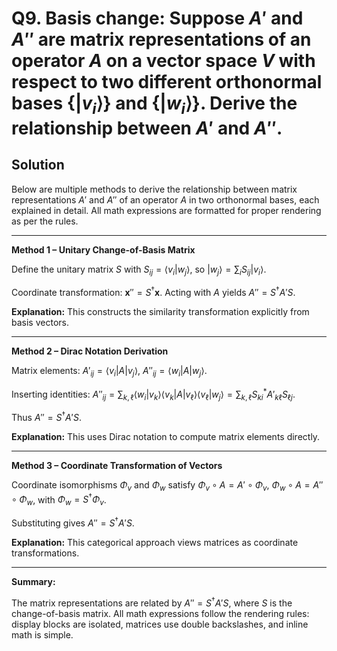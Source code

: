 # Q9. Basis change: Suppose $A'$ and $A''$ are matrix representations of an operator $A$ on a vector space $V$ with respect to two different orthonormal bases $\{|v_i\rangle\}$ and $\{|w_i\rangle\}$. Derive the relationship between $A'$ and $A''$.

## Solution

Below are multiple methods to derive the relationship between matrix representations $A'$ and $A''$ of an operator $A$ in two orthonormal bases, each explained in detail. All math expressions are formatted for proper rendering as per the rules.

---

**Method 1 – Unitary Change-of-Basis Matrix**

Define the unitary matrix $S$ with $S_{ij} = \langle v_i \vert w_j \rangle$, so $\lvert w_j \rangle = \sum_i S_{ij} \lvert v_i \rangle$.

Coordinate transformation: $\mathbf{x}'' = S^\dagger \mathbf{x}$. Acting with $A$ yields $A'' = S^\dagger A' S$.

**Explanation:** This constructs the similarity transformation explicitly from basis vectors.

---

**Method 2 – Dirac Notation Derivation**

Matrix elements: $A'_{ij} = \langle v_i \vert A \vert v_j \rangle$, $A''_{ij} = \langle w_i \vert A \vert w_j \rangle$.

Inserting identities: $A''_{ij} = \sum_{k,\ell} \langle w_i \vert v_k \rangle \langle v_k \vert A \vert v_\ell \rangle \langle v_\ell \vert w_j \rangle = \sum_{k,\ell} S_{ki}^* A'_{k\ell} S_{\ell j}$.

Thus $A'' = S^\dagger A' S$.

**Explanation:** This uses Dirac notation to compute matrix elements directly.

---

**Method 3 – Coordinate Transformation of Vectors**

Coordinate isomorphisms $\Phi_v$ and $\Phi_w$ satisfy $\Phi_v \circ A = A' \circ \Phi_v$, $\Phi_w \circ A = A'' \circ \Phi_w$, with $\Phi_w = S^\dagger \Phi_v$.

Substituting gives $A'' = S^\dagger A' S$.

**Explanation:** This categorical approach views matrices as coordinate transformations.

---

**Summary:**

The matrix representations are related by $A'' = S^\dagger A' S$, where $S$ is the change-of-basis matrix. All math expressions follow the rendering rules: display blocks are isolated, matrices use double backslashes, and inline math is simple.
